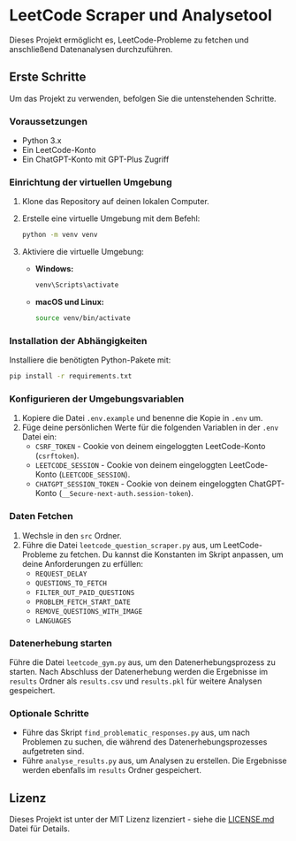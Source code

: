 
# LeetCode Scraper und Analysetool

Dieses Projekt ermöglicht es, LeetCode-Probleme zu fetchen und anschließend Datenanalysen durchzuführen.

## Erste Schritte

Um das Projekt zu verwenden, befolgen Sie die untenstehenden Schritte.

### Voraussetzungen

- Python 3.x
- Ein LeetCode-Konto
- Ein ChatGPT-Konto mit GPT-Plus Zugriff

### Einrichtung der virtuellen Umgebung

1. Klone das Repository auf deinen lokalen Computer.
2. Erstelle eine virtuelle Umgebung mit dem Befehl:

   ```bash
   python -m venv venv
   ```

3. Aktiviere die virtuelle Umgebung:

   - **Windows:**

     ```bash
     venv\Scripts\activate
     ```

   - **macOS und Linux:**

     ```bash
     source venv/bin/activate
     ```

### Installation der Abhängigkeiten

Installiere die benötigten Python-Pakete mit:

```bash
pip install -r requirements.txt
```

### Konfigurieren der Umgebungsvariablen

1. Kopiere die Datei `.env.example` und benenne die Kopie in `.env` um.
2. Füge deine persönlichen Werte für die folgenden Variablen in der `.env` Datei ein:
   - `CSRF_TOKEN` - Cookie von deinem eingeloggten LeetCode-Konto (`csrftoken`).
   - `LEETCODE_SESSION` - Cookie von deinem eingeloggten LeetCode-Konto (`LEETCODE_SESSION`).
   - `CHATGPT_SESSION_TOKEN` - Cookie von deinem eingeloggten ChatGPT-Konto (`__Secure-next-auth.session-token`).

### Daten Fetchen

1. Wechsle in den `src` Ordner.
2. Führe die Datei `leetcode_question_scraper.py` aus, um LeetCode-Probleme zu fetchen. Du kannst die Konstanten im Skript anpassen, um deine Anforderungen zu erfüllen:
   - `REQUEST_DELAY`
   - `QUESTIONS_TO_FETCH`
   - `FILTER_OUT_PAID_QUESTIONS`
   - `PROBLEM_FETCH_START_DATE`
   - `REMOVE_QUESTIONS_WITH_IMAGE`
   - `LANGUAGES`

### Datenerhebung starten

Führe die Datei `leetcode_gym.py` aus, um den Datenerhebungsprozess zu starten. Nach Abschluss der Datenerhebung werden die Ergebnisse im `results` Ordner als `results.csv` und `results.pkl` für weitere Analysen gespeichert.

### Optionale Schritte

- Führe das Skript `find_problematic_responses.py` aus, um nach Problemen zu suchen, die während des Datenerhebungsprozesses aufgetreten sind.
- Führe `analyse_results.py` aus, um Analysen zu erstellen. Die Ergebnisse werden ebenfalls im `results` Ordner gespeichert.

## Lizenz

Dieses Projekt ist unter der MIT Lizenz lizenziert - siehe die [LICENSE.md](LICENSE.md) Datei für Details.
